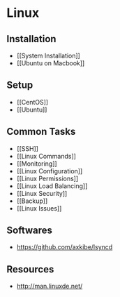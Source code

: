 # Linux


## Installation

- [[System Installation]]
- [[Ubuntu on Macbook]]


## Setup

- [[CentOS]]
- [[Ubuntu]]


## Common Tasks

- [[SSH]]
- [[Linux Commands]]
- [[Monitoring]]
- [[Linux Configuration]]
- [[Linux Permissions]]
- [[Linux Load Balancing]]
- [[Linux Security]]
- [[Backup]]
- [[Linux Issues]]


## Softwares

- https://github.com/axkibe/lsyncd


## Resources

- http://man.linuxde.net/
